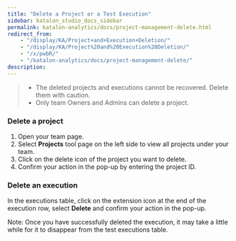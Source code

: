 ```yaml
---
title: "Delete a Project or a Test Execution" 
sidebar: katalon_studio_docs_sidebar
permalink: katalon-analytics/docs/project-management-delete.html 
redirect_from:
    - "/display/KA/Project+and+Execution+Deletion/"
    - "/display/KA/Project%20and%20Execution%20Deletion/"
    - "/x/pwbR/"
    - "/katalon-analytics/docs/project-management-delete/"
description: 
---
```


>* The deleted projects and executions cannot be recovered. Delete them with caution.
>* Only team Owners and Admins can delete a project.

### Delete a project

1. Open your team page.
2. Select **Projects** tool page on the left side to view all projects under your team.
3. Click on the delete icon of the project you want to delete.
4. Confirm your action in the pop-up by entering the project ID.

### Delete an execution

In the executions table, click on the extension icon at the end of the execution row, select **Delete** and confirm your action in the pop-up.

Note: Once you have successfully deleted the execution, it may take a little while for it to disappear from the test executions table.
